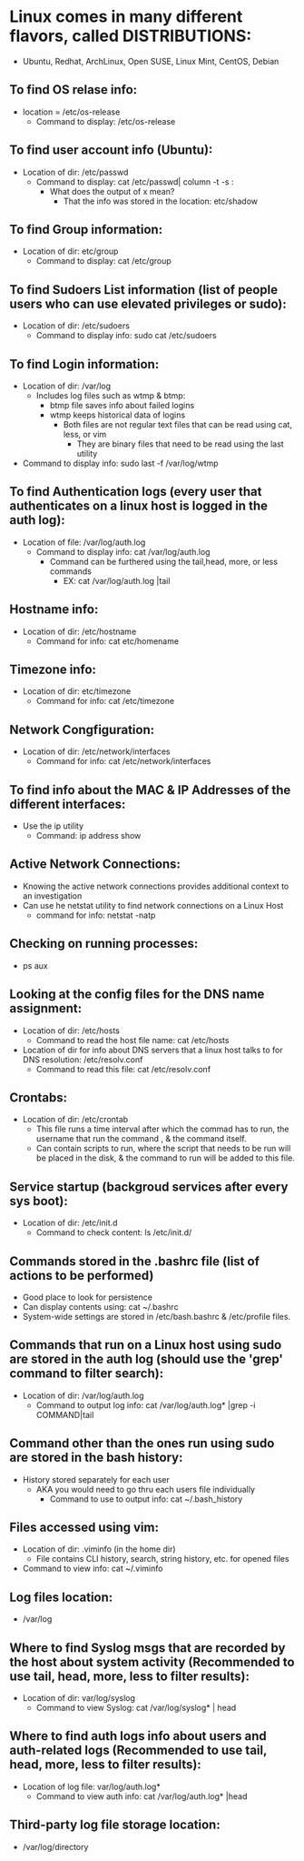 # Linux comes in many different flavors, called DISTRIBUTIONS:

- Ubuntu, Redhat, ArchLinux, Open SUSE, Linux Mint, CentOS, Debian

## To find OS relase info:

- location = /etc/os-release
  - Command to display: /etc/os-release

## To find user account info (Ubuntu):

- Location of dir: /etc/passwd
  - Command to display: cat /etc/passwd| column -t -s :
    - What does the output of x mean?
      - That the info was stored in the location: etc/shadow

## To find Group information:

- Location of dir: etc/group
  - Command to display: cat /etc/group

## To find Sudoers List information (list of people users who can use elevated privileges or sudo):

- Location of dir: /etc/sudoers
  - Command to display info: sudo cat /etc/sudoers
  
## To find Login information:

- Location of dir: /var/log
  - Includes log files such as wtmp & btmp:
    - btmp file saves info about failed logins
    - wtmp keeps historical data of logins
      - Both files are not regular text files that can be read using cat, less, or vim
        - They are binary files that need to be read using the last utility
- Command to display info: sudo last -f /var/log/wtmp

## To find Authentication logs (every user that authenticates on a linux host is logged in the auth log):

- Location of file: /var/log/auth.log
  - Command to display info: cat /var/log/auth.log
    - Command can be furthered using the tail,head, more, or less commands
      - EX: cat /var/log/auth.log |tail

## Hostname info:

- Location of dir: /etc/hostname
  - Command for info: cat etc/homename
  
## Timezone info:

- Location of dir: etc/timezone
  - Command for info: cat /etc/timezone

## Network Congfiguration:

- Location of dir: /etc/network/interfaces
  - Command for info: cat /etc/network/interfaces

## To find info about the MAC & IP Addresses of the different interfaces:

- Use the ip utility
  - Command: ip address show

## Active Network Connections:

- Knowing the active network connections provides additional context to an investigation
- Can use he netstat utility to find network connections on a Linux Host
  - command for info: netstat -natp
  
## Checking on running processes:

- ps aux

## Looking at the config files for the DNS name assignment:

- Location of dir: /etc/hosts
  - Command to read the host file name: cat /etc/hosts
- Location of dir for info about DNS servers that a linux host talks to for DNS resolution: /etc/resolv.conf
  - Command to read this file: cat /etc/resolv.conf

## Crontabs:

- Location of dir: /etc/crontab
  - This file runs a time interval after which the commad has to run, the username that run the command , & the command itself.
  - Can contain scripts to run, where the script that needs to be run will be placed in the disk, & the command to run will be added to this file.

## Service startup (backgroud services after every sys boot):

- Location of dir: /etc/init.d
  - Command to check content: ls /etc/init.d/

## Commands stored in the .bashrc file (list of actions to be performed)

- Good place to look for persistence
- Can display contents using: cat ~/.bashrc
- System-wide settings are stored in /etc/bash.bashrc & /etc/profile files.  

## Commands that run on a Linux host using sudo are stored in the auth log (should use the 'grep' command to filter search):

- Location of dir: /var/log/auth.log
  - Command to output log info: cat /var/log/auth.log* |grep -i COMMAND|tail

## Command other than the ones run using sudo are stored in the bash history:

- History stored separately for each user
  - AKA you would need to go thru each users file individually
    - Command to use to output info: cat ~/.bash_history

## Files accessed using vim:

- Location of dir: .viminfo (in the home dir)
  - File contains CLI history, search, string history, etc. for opened files
- Command to view info: cat ~/.viminfo


## Log files location:

- /var/log

## Where to find Syslog msgs that are recorded by the host about system activity (Recommended to use tail, head, more, less to filter results):

- Location of dir: var/log/syslog
  - Command to view Syslog: cat /var/log/syslog* | head

## Where to find auth logs info about users and auth-related logs (Recommended to use tail, head, more, less to filter results):

- Location of log file: var/log/auth.log*
  - Command to view auth info: cat /var/log/auth.log* |head

## Third-party log file storage location:

- /var/log/directory